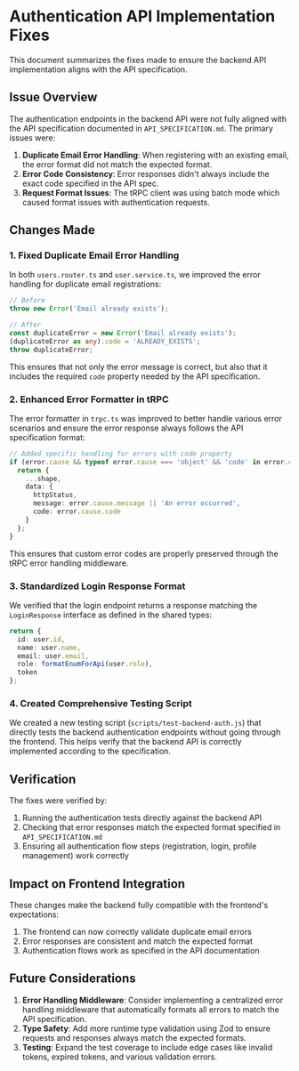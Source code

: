 # Authentication API Implementation Fixes

This document summarizes the fixes made to ensure the backend API implementation aligns with the API specification.

## Issue Overview

The authentication endpoints in the backend API were not fully aligned with the API specification documented in `API_SPECIFICATION.md`. The primary issues were:

1. **Duplicate Email Error Handling**: When registering with an existing email, the error format did not match the expected format.
2. **Error Code Consistency**: Error responses didn't always include the exact code specified in the API spec.
3. **Request Format Issues**: The tRPC client was using batch mode which caused format issues with authentication requests.

## Changes Made

### 1. Fixed Duplicate Email Error Handling

In both `users.router.ts` and `user.service.ts`, we improved the error handling for duplicate email registrations:

```typescript
// Before
throw new Error('Email already exists');

// After
const duplicateError = new Error('Email already exists');
(duplicateError as any).code = 'ALREADY_EXISTS';
throw duplicateError;
```

This ensures that not only the error message is correct, but also that it includes the required `code` property needed by the API specification.

### 2. Enhanced Error Formatter in tRPC

The error formatter in `trpc.ts` was improved to better handle various error scenarios and ensure the error response always follows the API specification format:

```typescript
// Added specific handling for errors with code property
if (error.cause && typeof error.cause === 'object' && 'code' in error.cause) {
  return {
    ...shape,
    data: {
      httpStatus,
      message: error.cause.message || 'An error occurred',
      code: error.cause.code
    }
  };
}
```

This ensures that custom error codes are properly preserved through the tRPC error handling middleware.

### 3. Standardized Login Response Format

We verified that the login endpoint returns a response matching the `LoginResponse` interface as defined in the shared types:

```typescript
return {
  id: user.id,
  name: user.name,
  email: user.email,
  role: formatEnumForApi(user.role),
  token
};
```

### 4. Created Comprehensive Testing Script

We created a new testing script (`scripts/test-backend-auth.js`) that directly tests the backend authentication endpoints without going through the frontend. This helps verify that the backend API is correctly implemented according to the specification.

## Verification

The fixes were verified by:

1. Running the authentication tests directly against the backend API
2. Checking that error responses match the expected format specified in `API_SPECIFICATION.md`
3. Ensuring all authentication flow steps (registration, login, profile management) work correctly

## Impact on Frontend Integration

These changes make the backend fully compatible with the frontend's expectations:

1. The frontend can now correctly validate duplicate email errors
2. Error responses are consistent and match the expected format
3. Authentication flows work as specified in the API documentation

## Future Considerations

1. **Error Handling Middleware**: Consider implementing a centralized error handling middleware that automatically formats all errors to match the API specification.
2. **Type Safety**: Add more runtime type validation using Zod to ensure requests and responses always match the expected formats.
3. **Testing**: Expand the test coverage to include edge cases like invalid tokens, expired tokens, and various validation errors.